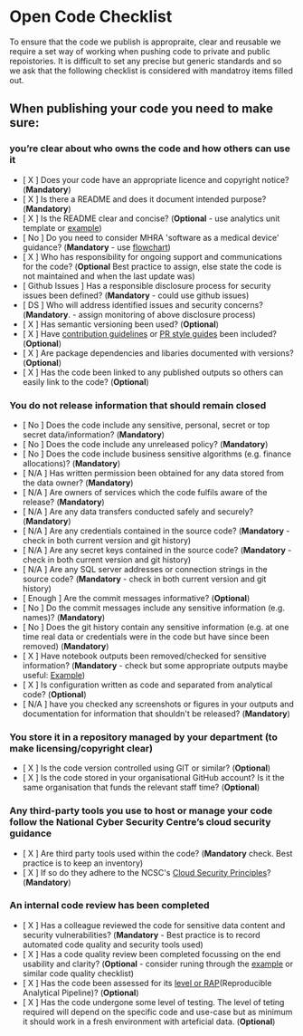 # Open Code Checklist
To ensure that the code we publish is appropraite, clear and reusable we require a set way of working when pushing code to private and public repoistories.  It is difficult to set any precise but generic standards and so we ask that the following checklist is considered with mandatroy items filled out. 

## When publishing your code you need to make sure:
  
### you’re clear about who owns the code and how others can use it

- [ X ] Does your code have an appropriate licence and copyright notice?  (**Mandatory**)
- [ X ] Is there a README and does it document intended purpose? (**Mandatory**)
- [ X ] Is the README clear and concise? (**Optional** - use analytics unit template or [example](https://github.com/othneildrew/Best-README-Template/blob/master/BLANK_README.md))
- [ No ] Do you need to consider MHRA 'software as a medical device' guidance? (**Mandatory** - use [flowchart](https://assets.publishing.service.gov.uk/government/uploads/system/uploads/attachment_data/file/999908/Software_flow_chart_Ed_1-08b-IVD.pdf))
- [ X ] Who has responsibility for ongoing support and communications for the code? (**Optional** Best practice to assign, else state the code is not maintained and when the last update was)
- [ Github Issues ] Has a responsible disclosure process for security issues been defined? (**Mandatory** - could use github issues)
- [ DS ] Who will address identified issues and security concerns? (**Mandatory**. - assign monitoring of above disclosure process)
- [ X ] Has semantic versioning been used? (**Optional**) 
- [ X ] Have [contribution guidelines](https://github.com/alphagov/govuk-frontend/blob/master/CONTRIBUTING.md) or [PR style guides](https://github.com/alphagov/styleguides/blob/master/pull-requests.md) been included? (**Optional**)
- [ X ] Are package dependencies and libaries documented with versions? (**Optional**)
- [ X ] Has the code been linked to any published outputs so others can easily link to the code? (**Optional**) 

### You do not release information that should remain closed

- [ No ] Does the code include any sensitive, personal, secret or top secret data/information? (**Mandatory**)
- [ No ] Does the code include any unreleased policy? (**Mandatory**)
- [ No ] Does the code include business sensitive algorithms (e.g. finance allocations)? (**Mandatory**)
- [ N/A ] Has written permission been obtained for any data stored from the data owner? (**Mandatory**)
- [ N/A ] Are owners of services which the code fulfils aware of the release? (**Mandatory**)
- [ N/A ] Are any data transfers conducted safely and securely? (**Mandatory**)
- [ N/A ] Are any credentials contained in the source code? (**Mandatory** - check in both current version and git history)
- [ N/A ] Are any secret keys contained in the source code? (**Mandatory** - check in both current version and git history)
- [ N/A ] Are any SQL server addresses or connection strings in the source code? (**Mandatory** - check in both current version and git history)
- [ Enough ] Are the commit messages informative? (**Optional**) 
- [ No ] Do the commit messages include any sensitive information (e.g. names)? (**Mandatory**)
- [ No ] Does the git history contain any sensitive information (e.g. at one time real data or credentials were in the code but have since been removed) (**Mandatory**)
- [ X ] Have notebook outputs been removed/checked for sensitive information? (**Mandatory** - check but some appropriate outputs maybe useful: [Example]( https://github.com/best-practice-and-impact/govcookiecutter/blob/main/%7B%7B%20cookiecutter.repo_name%20%7D%7D/.pre-commit-config.yaml))
- [ X ] Is configuration written as code and separated from analytical code? (**Optional**) 
- [ N/A ] have you checked any screenshots or figures in your outputs and documentation for information that shouldn't be released? (**Mandatory**)

### You store it in a repository managed by your department (to make licensing/copyright clear)

- [ X ] Is the code version controlled using GIT or similar? (**Optional**)
- [ X ] Is the code stored in your organisational GitHub account? Is it the same organisation that funds the relevant staff time? (**Optional**)

### Any third-party tools you use to host or manage your code follow the National Cyber Security Centre’s cloud security guidance

- [ X ] Are third party tools used within the code? (**Mandatory** check. Best practice is to keep an inventory)
- [ X ] If so do they adhere to the NCSC's [Cloud Security Principles](https://www.ncsc.gov.uk/collection/cloud-security/implementing-the-cloud-security-principles)? (**Mandatory**)

### An internal code review has been completed

- [ X ] Has a colleague reviewed the code for sensitive data content and security vulnerabilities? (**Mandatory** - Best practice is to record automated code quality and security tools used)
- [ X ] Has a code quality review been completed focussing on the end usability and clarity? (**Optional** - consider runing through the [example](https://best-practice-and-impact.github.io/qa-of-code-guidance/checklist_higher.html) or similar code quality checklist)
- [ X ] Has the code been assessed for its [level or RAP](https://github.com/NHSDigital/rap-community-of-practice/blob/main/what_is_RAP/levels_of_RAP.md)(Reproducible Analytical Pipeline)? (**Optional**)
- [ X ] Has the code undergone some level of testing.  The level of teting required will depend on the specific code and use-case but as minimum it should work in a fresh environment with arteficial data. (**Optional**)
